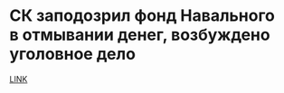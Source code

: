 # СК заподозрил фонд Навального в отмывании денег, возбуждено уголовное дело



[LINK](https://varlamov.ru/3542852.html)